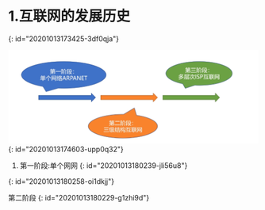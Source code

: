 # 1.互联网的发展历史
{: id="20201013173425-3df0qja"}

![image.png](assets/20201013174611-a64j7de-image.png)
{: id="20201013174603-upp0q32"}

1. 第一阶段:单个网网
{: id="20201013180239-jli56u8"}

{: id="20201013180258-oi1dkjj"}

第二阶段
{: id="20201013180229-g1zhi9d"}
